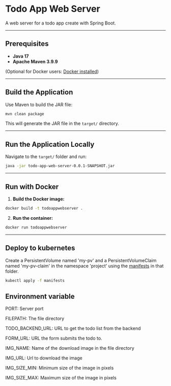 # Todo App Web Server

A web server for a todo app create with Spring Boot.

---

## Prerequisites

* **Java 17**
* **Apache Maven 3.9.9**

(Optional for Docker users: [Docker installed](https://docs.docker.com/get-docker/))

---

## Build the Application

Use Maven to build the JAR file:

```bash
mvn clean package
```

This will generate the JAR file in the `target/` directory.

---

## Run the Application Locally

Navigate to the `target/` folder and run:

```bash
java -jar todo-app-web-server-0.0.1-SNAPSHOT.jar
```

---

## Run with Docker

1. **Build the Docker image:**

```bash
docker build -t todoappwebserver .
```

2. **Run the container:**

```bash
docker run todoappwebserver
```

---

## Deploy to kubernetes

Create a PersistentVolume named 'my-pv' and a PersistentVolumeClaim named 'my-pv-claim' in the namespace 'project' using the [manifests](../../manifests) in that folder.

```bash
kubectl apply -f manifests
```

## Environment variable
PORT: Server port

FILEPATH: The file directory

TODO_BACKEND_URL: URL to get the todo list from the backend

FORM_URL: URL the form submits the todo to.

IMG_NAME: Name of the download image in the file directory

IMG_URL: Url to download the image

IMG_SIZE_MIN: Minimum size of the image in pixels

IMG_SIZE_MAX: Maximum size of the image in pixels
